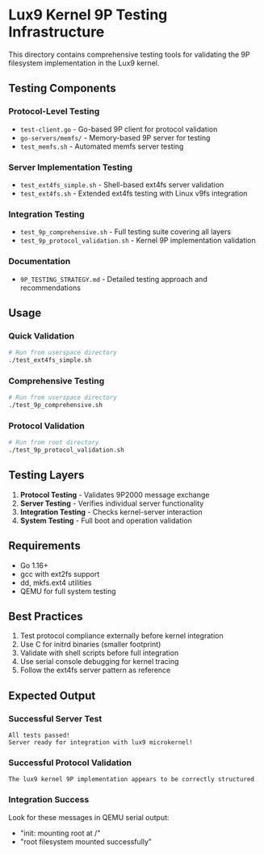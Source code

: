 # Lux9 Kernel 9P Testing Infrastructure

This directory contains comprehensive testing tools for validating the 9P filesystem implementation in the Lux9 kernel.

## Testing Components

### Protocol-Level Testing
- `test-client.go` - Go-based 9P client for protocol validation
- `go-servers/memfs/` - Memory-based 9P server for testing
- `test_memfs.sh` - Automated memfs server testing

### Server Implementation Testing
- `test_ext4fs_simple.sh` - Shell-based ext4fs server validation
- `test_ext4fs.sh` - Extended ext4fs testing with Linux v9fs integration

### Integration Testing
- `test_9p_comprehensive.sh` - Full testing suite covering all layers
- `test_9p_protocol_validation.sh` - Kernel 9P implementation validation

### Documentation
- `9P_TESTING_STRATEGY.md` - Detailed testing approach and recommendations

## Usage

### Quick Validation
```bash
# Run from userspace directory
./test_ext4fs_simple.sh
```

### Comprehensive Testing
```bash
# Run from userspace directory
./test_9p_comprehensive.sh
```

### Protocol Validation
```bash
# Run from root directory
./test_9p_protocol_validation.sh
```

## Testing Layers

1. **Protocol Testing** - Validates 9P2000 message exchange
2. **Server Testing** - Verifies individual server functionality
3. **Integration Testing** - Checks kernel-server interaction
4. **System Testing** - Full boot and operation validation

## Requirements

- Go 1.16+
- gcc with ext2fs support
- dd, mkfs.ext4 utilities
- QEMU for full system testing

## Best Practices

1. Test protocol compliance externally before kernel integration
2. Use C for initrd binaries (smaller footprint)
3. Validate with shell scripts before full integration
4. Use serial console debugging for kernel tracing
5. Follow the ext4fs server pattern as reference

## Expected Output

### Successful Server Test
```
All tests passed!
Server ready for integration with lux9 microkernel!
```

### Successful Protocol Validation
```
The lux9 kernel 9P implementation appears to be correctly structured
```

### Integration Success
Look for these messages in QEMU serial output:
- "init: mounting root at /"
- "root filesystem mounted successfully"